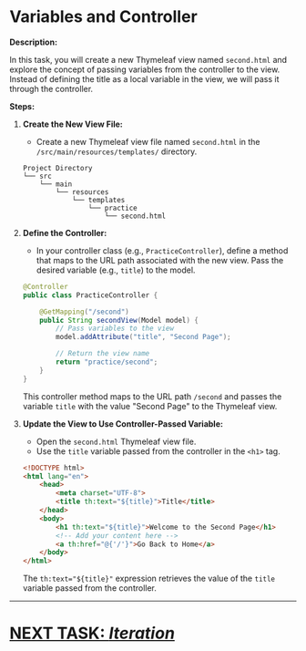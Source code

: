 # Variables and Controller

**Description:**

In this task, you will create a new Thymeleaf view named `second.html` and explore the concept of passing variables from the controller to the view. Instead of defining the title as a local variable in the view, we will pass it through the controller.

**Steps:**

1. **Create the New View File:**
    - Create a new Thymeleaf view file named `second.html` in the `/src/main/resources/templates/` directory.

   ```plaintext
   Project Directory
   └── src
       └── main
           └── resources
               └── templates
                   └── practice
                       └── second.html
   ```

2. **Define the Controller:**
    - In your controller class (e.g., `PracticeController`), define a method that maps to the URL path associated with the new view. Pass the desired variable (e.g., `title`) to the model.

   ```java
   @Controller
   public class PracticeController {

       @GetMapping("/second")
       public String secondView(Model model) {
           // Pass variables to the view
           model.addAttribute("title", "Second Page");

           // Return the view name
           return "practice/second";
       }
   }
   ```

   This controller method maps to the URL path `/second` and passes the variable `title` with the value "Second Page" to the Thymeleaf view.

3. **Update the View to Use Controller-Passed Variable:**
    - Open the `second.html` Thymeleaf view file.
    - Use the `title` variable passed from the controller in the `<h1>` tag.

   ```html
   <!DOCTYPE html>
   <html lang="en">
       <head>
           <meta charset="UTF-8">
           <title th:text="${title}">Title</title>
       </head>
       <body>
           <h1 th:text="${title}">Welcome to the Second Page</h1>
           <!-- Add your content here -->
           <a th:href="@{'/'}">Go Back to Home</a>
       </body>
   </html>
   ```

   The `th:text="${title}"` expression retrieves the value of the `title` variable passed from the controller.

---

# [NEXT TASK: *Iteration*](iteration.md)